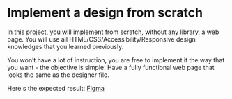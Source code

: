 # Implement a design from scratch

In this project, you will implement from scratch, without any library, a web page. You will use all HTML/CSS/Accessibility/Responsive design knowledges that you learned previously.

You won’t have a lot of instruction, you are free to implement it the way that you want - the objective is simple: Have a fully functional web page that looks the same as the designer file.

Here's the expected result: [Figma](https://s3.amazonaws.com/alx-intranet.hbtn.io/uploads/misc/2024/12/a5366bbd595c643993665e2a28909370a7e12c66.fig?X-Amz-Algorithm=AWS4-HMAC-SHA256&X-Amz-Credential=AKIARDDGGGOUSBVO6H7D%2F20250616%2Fus-east-1%2Fs3%2Faws4_request&X-Amz-Date=20250616T083758Z&X-Amz-Expires=86400&X-Amz-SignedHeaders=host&X-Amz-Signature=e62b31b6583f63a56e3fd553daff54abbcc1e45295135d16ce11dffc88e0b3aa)